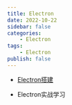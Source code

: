```yaml
---
title: Electron
date: 2022-10-22
sidebar: false
categories:
    - Electron
tags:
    - Electron
publish: false
---
```


+ [Electron搭建](./learn.md)
<!-- + [Electron打包相关](./build.md) -->
+ Electron实战学习
